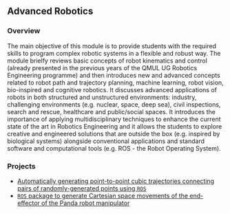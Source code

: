 ## Advanced Robotics

### Overview
The main objective of this module is to provide students with the required skills to program complex robotic systems in a flexible and robust way. The module brielfy reviews basic concepts of robot kinematics and control (already presented in the previous years of the QMUL UG Robotics Engineering programme) and then introduces new and advanced concepts related to robot path and trajectory planning, machine learning, robot vision, bio-inspired and cognitive robotics. It discusses advanced applications of robots in both structured and unstructured environments: industry, challenging environments (e.g. nuclear, space, deep sea), civil inspections, search and rescue, healthcare and public/social spaces. It introduces the importance of applying multidisciplinary techniques to enhance the current state of the art in Robotics Engineering and it allows the students to explore creative and engineered solutions that are outside the box (e.g. inspired by biological systems) alongside conventional applications and standard software and computational tools (e.g. ROS - the Robot Operating System).

### Projects
- [Automatically generating point-to-point cubic trajectories connecting pairs of randomly-generated points using `ROS`](https://github.com/mughees-asif/postgraduate-artificial-intelligence/tree/master/Semester%20B/Advanced%20Robotics/projects/project1)
- [`ROS` package to generate Cartesian space movements of the end-effector of the Panda robot manipulator](https://github.com/mughees-asif/postgraduate-artificial-intelligence/tree/master/Semester%20B/Advanced%20Robotics/projects/project2)
